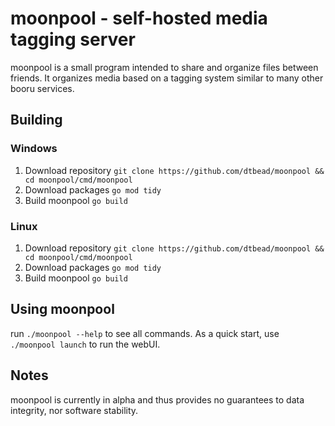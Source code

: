 # moonpool - self-hosted media tagging server
moonpool is a small program intended to share and organize files between friends. It organizes media based on a tagging system similar to many other booru services.
## Building
### Windows
 1. Download repository
`git clone https://github.com/dtbead/moonpool && cd moonpool/cmd/moonpool`
 2. Download packages
 `go mod tidy`
 3. Build moonpool
 `go build`

### Linux
1. Download repository
`git clone https://github.com/dtbead/moonpool && cd moonpool/cmd/moonpool`
2. Download packages
`go mod tidy`
3. Build moonpool
`go build`

## Using moonpool
run `./moonpool --help` to see all commands. As a quick start, use `./moonpool launch` to run the webUI.

## Notes
moonpool is currently in alpha and thus provides no guarantees to data integrity, nor software stability.